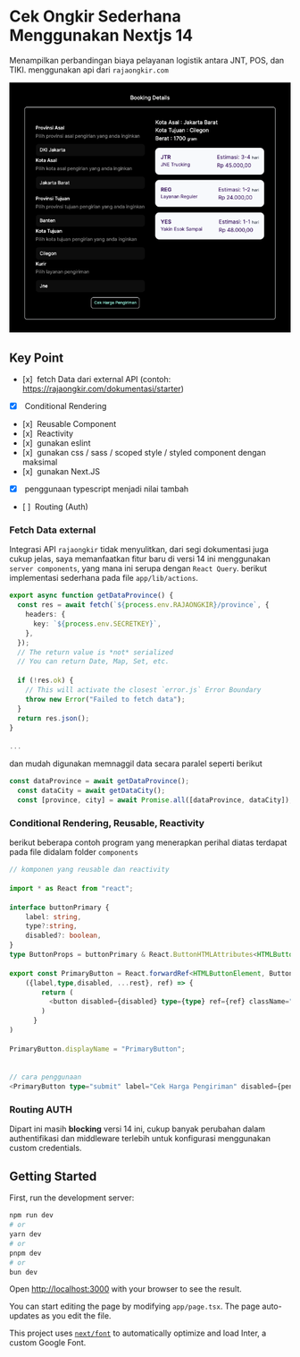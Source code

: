 

# Cek Ongkir Sederhana Menggunakan Nextjs 14 

Menampilkan perbandingan biaya pelayanan logistik antara JNT, POS, dan TIKI. menggunakan api dari `rajaongkir.com`

![tampilan depan](./sc-homepage.png)


## Key Point

- [x]  fetch Data dari external API (contoh: https://rajaongkir.com/dokumentasi/starter)
- [x]  Conditional Rendering
- [x]  Reusable Component
- [x]  Reactivity
- [x]  gunakan eslint
- [x]  gunakan css / sass / scoped style / styled component dengan maksimal
- [x]  gunakan Next.JS
- [x]  penggunaan typescript menjadi nilai tambah
- [ ]  Routing (Auth)

### Fetch Data external

Integrasi API `rajaongkir` tidak menyulitkan, dari segi dokumentasi juga cukup jelas, saya memanfaatkan fitur baru di versi 14 ini menggunakan `server components`, yang mana ini serupa dengan `React Query`.
berikut implementasi sederhana pada file `app/lib/actions`.

```typescript
export async function getDataProvince() {
  const res = await fetch(`${process.env.RAJAONGKIR}/province`, {
    headers: {
      key: `${process.env.SECRETKEY}`,
    },
  });
  // The return value is *not* serialized
  // You can return Date, Map, Set, etc.

  if (!res.ok) {
    // This will activate the closest `error.js` Error Boundary
    throw new Error("Failed to fetch data");
  }
  return res.json();
}

...
```
dan mudah digunakan memnaggil data secara paralel seperti berikut

```typescript
const dataProvince = await getDataProvince();
  const dataCity = await getDataCity();
  const [province, city] = await Promise.all([dataProvince, dataCity]);
```

### Conditional Rendering, Reusable, Reactivity

berikut beberapa contoh program yang menerapkan perihal diatas terdapat pada file didalam folder `components`

```typescript
// komponen yang reusable dan reactivity 

import * as React from "react";

interface buttonPrimary {
    label: string,
    type?:string,
    disabled?: boolean,
}
type ButtonProps = buttonPrimary & React.ButtonHTMLAttributes<HTMLButtonElement>;

export const PrimaryButton = React.forwardRef<HTMLButtonElement, ButtonProps>(
    ({label,type,disabled, ...rest}, ref) => {
        return (
          <button disabled={disabled} type={type} ref={ref} className="p-2 w-auto outline outline-2 outline-slate-50 text-teal-200 hover:text-black hover:bg-slate-50 text-xs rounded-md" {...rest}>{label}</button>
        )
      }
) 

PrimaryButton.displayName = "PrimaryButton";


// cara penggunaan
<PrimaryButton type="submit" label="Cek Harga Pengiriman" disabled={pending}/>
```

### Routing AUTH

Dipart ini masih __blocking__ versi 14 ini, cukup banyak perubahan dalam authentifikasi dan middleware terlebih untuk konfigurasi menggunakan custom credentials. 



## Getting Started

First, run the development server:

```bash
npm run dev
# or
yarn dev
# or
pnpm dev
# or
bun dev
```

Open [http://localhost:3000](http://localhost:3000) with your browser to see the result.

You can start editing the page by modifying `app/page.tsx`. The page auto-updates as you edit the file.

This project uses [`next/font`](https://nextjs.org/docs/basic-features/font-optimization) to automatically optimize and load Inter, a custom Google Font.


